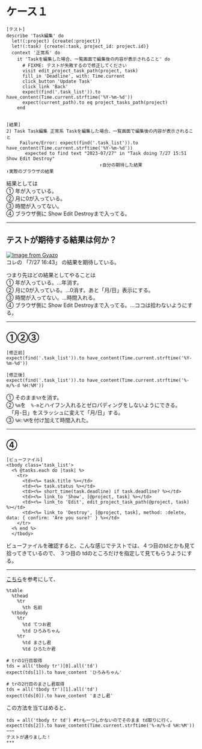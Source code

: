# ケース１
~~~
[テスト]
describe 'Task編集' do
  let!(:project) {create(:project)}
  let!(:task) {create(:task, project_id: project.id)}
  context '正常系' do
    it 'Taskを編集した場合、一覧画面で編集後の内容が表示されること' do
      # FIXME: テストが失敗するので修正してください
      visit edit_project_task_path(project, task)
      fill_in 'Deadline', with: Time.current
      click_button 'Update Task'
      click_link 'Back'
      expect(find('.task_list')).to have_content(Time.current.strftime('%Y-%m-%d'))
      expect(current_path).to eq project_tasks_path(project)
    end


[結果]
2) Task Task編集 正常系 Taskを編集した場合、一覧画面で編集後の内容が表示されること
     Failure/Error: expect(find('.task_list')).to have_content(Time.current.strftime('%Y-%m-%d'))
       expected to find text "2023-07/27" in "Task doing 7/27 15:51 Show Edit Destroy"
                            　　　　↑自分の期待した結果　　　　　　　　　　　　　　　　　　　　　　　　　　↑実際のブラウザの結果
~~~
結果としては    
① 年が入っている。    
② 月に0が入っている。    
③ 時間が入ってない。    
④ ブラウザ側に Show Edit Destroyまで入ってる。
***

## テストが期待する結果は何か？
[![Image from Gyazo](https://i.gyazo.com/14a6d1280414995aff77968f3d3f91a4.png)](https://gyazo.com/14a6d1280414995aff77968f3d3f91a4)   
コレの 「7/27 16:43」 の結果を期待している。

つまり先ほどの結果としてやることは    
① 年が入っている。...年消す。    
② 月に0が入っている。...0消す。あと「月/日」表示にする。    
③ 時間が入ってない。...時間入れる。        
④ ブラウザ側に Show Edit Destroyまで入ってる。...ココは拾わないようにする。
***

## ①②③
~~~
[修正前]
expect(find('.task_list')).to have_content(Time.current.strftime('%Y-%m-%d'))

[修正後]
expect(find('.task_list')).to have_content(Time.current.strftime('%-m/%-d %H:%M'))
~~~
① そのまま`%Y`を消す。        
② `%m`を　`%-m`とハイフン入れるとゼロパディングをしないようにできる。      
  　「月-日」をスラッシュに変えて「月/日」する。    
③ `%H:%M`を付け加えて時間入れた。    
***

## ④
~~~
[ビューファイル]
<tbody class='task_list'>
  <% @tasks.each do |task| %>
    <tr>
      <td><%= task.title %></td>
      <td><%= task.status %></td>
      <td><%= short_time(task.deadline) if task.deadline? %></td>
      <td><%= link_to 'Show', [@project, task] %></td>
      <td><%= link_to 'Edit', edit_project_task_path(@project, task) %></td>
      <td><%= link_to 'Destroy', [@project, task], method: :delete, data: { confirm: 'Are you sure?' } %></td>
    </tr>
  <% end %>
  </tbody>
~~~
ビューファイルを確認すると、こんな感じでテストでは、４つ目のtdとかも見て拾ってきているので、
３つ目の tdのところだけを指定して見てもらうようにする。
***

[こちら](https://qiita.com/aba0312/items/600aa52406d1d1c53585)を参考にして、

~~~
%table
  %thead
    %tr
      %th 名前
  %tbody
    %tr
      %td てつお君
      %td ひろみちゃん
    %tr
      %td まさし君
      %td ひろたか君
~~~
~~~
# trの1行目取得
tds = all('tbody tr')[0].all('td')
expect(tds[1]).to have_content 'ひろみちゃん'

# trの2行目のまさし君取得
tds = all('tbody tr')[1].all('td')
expect(tds[0]).to have_content 'まさし君'
~~~

この方法を当てはめると、
~~~~
tds = all('tbody tr td') #trも一つしかないのでそのまま td取りに行く。
expect(tds[2]).to have_content(Time.current.strftime('%-m/%-d %H:%M'))
~~~
テストが通りました！
***


